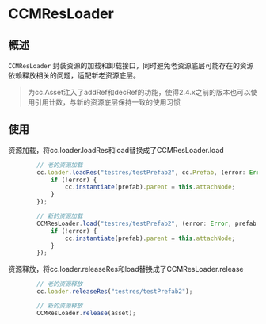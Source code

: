 # CCMResLoader

## 概述

`CCMResLoader` 封装资源的加载和卸载接口，同时避免老资源底层可能存在的资源依赖释放相关的问题，适配新老资源底层。

> 为cc.Asset注入了addRef和decRef的功能，使得2.4.x之前的版本也可以使用引用计数，与新的资源底层保持一致的使用习惯

## 使用

资源加载，将cc.loader.loadRes和load替换成了CCMResLoader.load

```typescript
        // 老的资源加载
        cc.loader.loadRes("testres/testPrefab2", cc.Prefab, (error: Error, prefab: cc.Prefab) => {
            if (!error) {
                cc.instantiate(prefab).parent = this.attachNode;
            }
        });

        // 新的资源加载
        CCMResLoader.load("testres/testPrefab2", (error: Error, prefab: cc.Prefab) => {
            if (!error) {
                cc.instantiate(prefab).parent = this.attachNode;
            }
        });
```

资源释放，将cc.loader.releaseRes和load替换成了CCMResLoader.release

```typescript
        // 老的资源释放
        cc.loader.releaseRes("testres/testPrefab2");

        // 新的资源释放
        CCMResLoader.release(asset);
```
